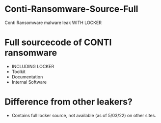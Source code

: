 # Conti-Ransomware-Source-Full
Conti Ransomware malware leak WITH LOCKER


# Full sourcecode of CONTI ransomware       
* INCLUDING LOCKER 
* Toolkit
* Documentation
* Internal Software

# Difference from other leakers?      
* Contains full locker source, not available (as of 5/03/22) on other sites.
